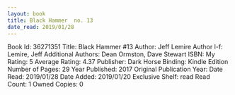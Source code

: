 ```yaml
---
layout: book
title: Black Hammer  no. 13
date_read: 2019/01/28
---
```


Book Id: 36271351
Title: Black Hammer #13
Author: Jeff Lemire
Author l-f: Lemire, Jeff
Additional Authors: Dean Ormston, Dave    Stewart
ISBN: 
My Rating: 5
Average Rating: 4.37
Publisher: Dark Horse
Binding: Kindle Edition
Number of Pages: 29
Year Published: 2017
Original Publication Year: 
Date Read: 2019/01/28
Date Added: 2019/01/20
Exclusive Shelf: read
Read Count: 1
Owned Copies: 0

